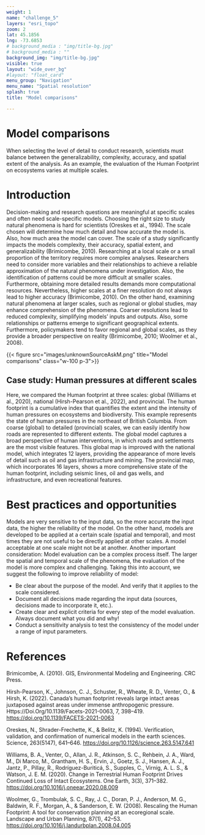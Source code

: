 ```yaml
---
weight: 1
name: "challenge_5"
layers: "esri_topo"
zoom: 2
lat: 45.1856
lng: -73.6853
# background_media : "img/title-bg.jpg" 
# background_media : "" 
background_img: "img/title-bg.jpg" 
visible: true
layout: "wide_over_bg"
#layout: "float_card"
menu_group: "Navigation"
menu_name: "Spatial resolution"
splash: true
title: "Model comparisons"

---
```


<!--Leaflet map in background with 3 different model output layers.-->

# Model comparisons

When selecting the level of detail to conduct research, scientists must balance between the generalizability, complexity, accuracy, and spatial extent of the analysis. As an example, the evaluation of the Human Footprint on ecosystems varies at multiple scales.

# Introduction

Decision-making and research questions are meaningful at specific scales and often need scale-specific models.
Choosing the right size to study natural phenomena is hard for scientists (Oreskes et al., 1994). The scale chosen will determine how much detail and how accurate the model is. Also, how much area the model can cover. The scale of a study significantly impacts the models complexity, their accuracy, spatial extent, and generalizability (Brimicombe, 2010).
Researching at a local scale or a small proportion of the territory requires more complex analyses. Researchers need to consider more variables and their relationships to achieve a reliable approximation of the natural phenomena under investigation. Also, the identification of patterns could be more difficult at smaller scales. Furthermore, obtaining more detailed results demands more computational resources. Nevertheless, higher scales at a finer resolution do not always lead to higher accuracy (Brimicombe, 2010).
On the other hand, examining natural phenomena at larger scales, such as regional or global studies, may enhance comprehension of the phenomena. Coarser resolutions lead to reduced complexity, simplifying models’ inputs and outputs. Also, some relationships or patterns emerge to significant geographical extents. Furthermore, policymakers tend to favor regional and global scales, as they provide a broader perspective on reality (Brimicombe, 2010; Woolmer et al., 2008).

{{< figure src="images/unknownSourceAskM.png" title="Model comparisons" class="w-100 p-3">}}

## Case study: Human pressures at different scales

Here, we compared the Human footprint at three scales: global (Williams et al., 2020), national (Hirsh-Pearson et al., 2022), and provincial. The human footprint is a cumulative index that quantifies the extent and the intensity of human pressures on ecosystems and biodiversity.
This example represents the state of human pressures in the northeast of British Columbia. From coarse (global) to detailed (provincial) scales, we can easily identify how roads are represented to different extents. The global model captures a broad perspective of human interventions, in which roads and settlements are the most visible features. This global map is improved with the national model, which integrates 12 layers, providing the appearance of more levels of detail such as oil and gas infrastructure and mining. The provincial map, which incorporates 16 layers, shows a more comprehensive state of the human footprint, including seismic lines, oil and gas wells, and infrastructure, and even recreational features.

<!-- Leaflet map with ability to turn on and off the following three layers: Data/Originals_tiles/-->
<!-- Miguel's raster cell size comparison, large data file -->

# Best practices and opportunities

Models are very sensitive to the input data, so the more accurate the input data, the higher the reliability of the model. On the other hand, models are developed to be applied at a certain scale (spatial and temporal), and most times they are not useful to be directly applied at other scales. A model acceptable at one scale might not be at another. Another important consideration: Model evaluation can be a complex process itself. The larger the spatial and temporal scale of the phenomena, the evaluation of the model is more complex and challenging. 
Taking this into account, we suggest the following to improve reliability of model:
* Be clear about the purpose of the model. And verify that it applies to the scale considered. 
* Document all decisions made regarding the input data (sources, decisions made to incorporate it, etc.).
* Create clear and explicit criteria for every step of the model evaluation. Always document what you did and why!
* Conduct a sensitivity analysis to test the consistency of the model under a range of input parameters.

# References

Brimicombe, A. (2010). GIS, Environmental Modeling and Engineering. CRC Press.

Hirsh-Pearson, K., Johnson, C. J., Schuster, R., Wheate, R. D., Venter, O., & Hirsh, K. (2022). Canada’s human footprint reveals large intact areas juxtaposed against areas under immense anthropogenic pressure. Https://Doi.Org/10.1139/Facets-2021-0063, 7, 398–419. https://doi.org/10.1139/FACETS-2021-0063

Oreskes, N., Shrader-Frechette, K., & Belitz, K. (1994). Verification, validation, and confirmation of numerical models in the earth sciences. Science, 263(5147), 641–646. https://doi.org/10.1126/science.263.5147.641

Williams, B. A., Venter, O., Allan, J. R., Atkinson, S. C., Rehbein, J. A., Ward, M., Di Marco, M., Grantham, H. S., Ervin, J., Goetz, S. J., Hansen, A. J., Jantz, P., Pillay, R., Rodríguez-Buriticá, S., Supples, C., 
Virnig, A. L. S., & Watson, J. E. M. (2020). Change in Terrestrial Human Footprint Drives Continued Loss of Intact Ecosystems. One Earth, 3(3), 371–382. https://doi.org/10.1016/j.oneear.2020.08.009

Woolmer, G., Trombulak, S. C., Ray, J. C., Doran, P. J., Anderson, M. G., Baldwin, R. F., Morgan, A., &    Sanderson, E. W. (2008). Rescaling the Human Footprint: A tool for conservation planning at an ecoregional scale. Landscape and Urban Planning, 87(1), 42–53. https://doi.org/10.1016/j.landurbplan.2008.04.005



